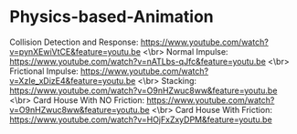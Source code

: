 # Physics-based-Animation
Collision Detection and Response: https://www.youtube.com/watch?v=pynXEwiVtCE&feature=youtu.be
<\br>
Normal Impulse: https://www.youtube.com/watch?v=nATLbs-qJfc&feature=youtu.be
<\br>
Frictional Impulse: https://www.youtube.com/watch?v=XzIe_xDizE4&feature=youtu.be
<\br>
Stacking: https://www.youtube.com/watch?v=O9nHZwuc8ww&feature=youtu.be
<\br>
Card House With NO Friction: https://www.youtube.com/watch?v=O9nHZwuc8ww&feature=youtu.be
<\br>
Card House With Friction: https://www.youtube.com/watch?v=HOjFxZxyDPM&feature=youtu.be




